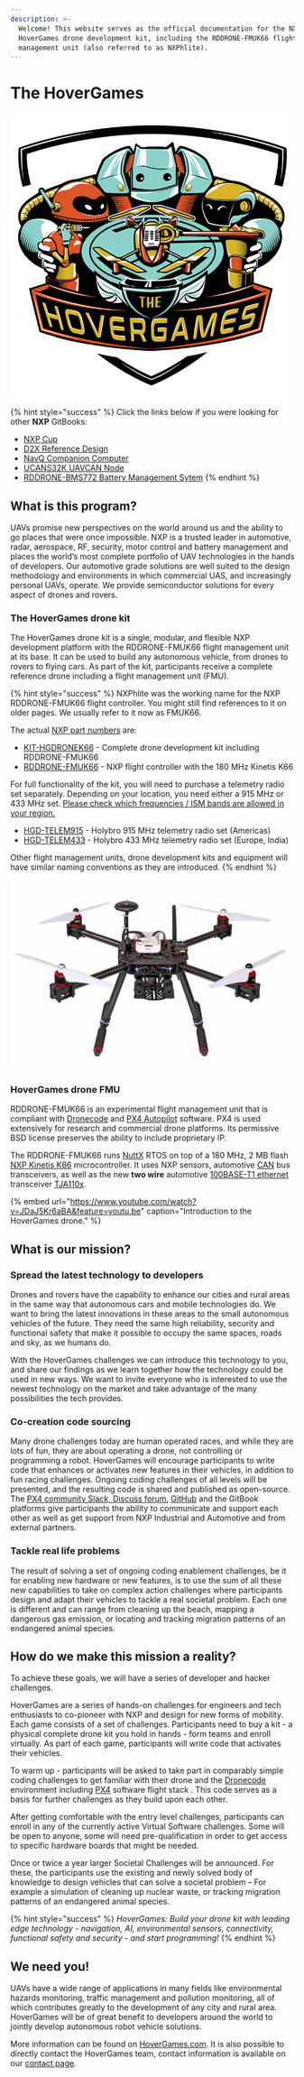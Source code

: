```yaml
---
description: >-
  Welcome! This website serves as the official documentation for the NXP
  HoverGames drone development kit, including the RDDRONE-FMUK66 flight
  management unit (also referred to as NXPhlite).
---
```


# The HoverGames

![](.gitbook/assets/image%20%28128%29.png)

{% hint style="success" %}
Click the links below if you were looking for other **NXP** GitBooks:  
- [NXP Cup](https://nxp.gitbook.io/nxp-cup-hardware-reference-alamak/)  
- [D2X Reference Design](https://nxp.gitbook.io/d2x/)  
- [NavQ Companion Computer](https://nxp.gitbook.io/8mmnavq/)  
- [UCANS32K UAVCAN Node](https://nxp.gitbook.io/ucans32k146/)  
- [RDDRONE-BMS772 Battery Management Sytem](https://nxp.gitbook.io/rddrone-bms772/)
{% endhint %}

## What is this program? <a id="what-is-this-program"></a>

UAVs promise new perspectives on the world around us and the ability to go places that were once impossible. NXP is a trusted leader in automotive, radar, aerospace, RF, security, motor control and battery management and places the world’s most complete portfolio of UAV technologies in the hands of developers. Our automotive grade solutions are well suited to the design methodology and environments in which commercial UAS, and increasingly personal UAVs, operate. We provide semiconductor solutions for every aspect of drones and rovers.

### The HoverGames drone kit 

The HoverGames drone kit is a single, modular, and flexible NXP development platform with the RDDRONE-FMUK66 flight management unit at its base. It can be used to build any autonomous vehicle, from drones to rovers to flying cars. As part of the kit, participants receive a complete reference drone including a flight management unit \(FMU\).

{% hint style="success" %}
NXPhlite was the working name for the NXP RDDRONE-FMUK66 flight controller. You might still find references to it on older pages. We usually refer to it now as FMUK66.

The actual [NXP part numbers](https://www.nxp.com/applications/solutions/industrial/aerospace-and-mobile-robotics/uavs-drones-and-rovers:HOVERGAMES-DRONES-ROVERS) are:

* [KIT-HGDRONEK66](https://www.nxp.com/applications/solutions/industrial/aerospace-and-mobile-robotics/uavs-drones-and-rovers/nxp-hovergames-drone-kit-including-rddrone-fmuk66-and-peripherals:KIT-HGDRONEK66) - Complete drone development kit including RDDRONE-FMUK66
* [RDDRONE-FMUK66](https://www.nxp.com/design/designs/px4-robotic-drone-fmu-rddrone-fmuk66:RDDRONE-FMUK66) - NXP flight controller with the 180 MHz Kinetis K66

For full functionality of the kit, you will need to purchase a telemetry radio set separately. Depending on your location, you need either a 915 MHz or 433 MHz set. [Please check which frequencies / ISM bands are allowed in your region.](http://ardupilot.org/copter/docs/common-telemetry-radio-regional-regulations.html)

* [HGD-TELEM915](https://www.nxp.com/part/HGD-TELEM915) - Holybro 915 MHz telemetry radio set \(Americas\)
* [HGD-TELEM433](https://www.nxp.com/part/HGD-TELEM433) - Holybro 433 MHz telemetry radio set \(Europe, India\)

Other flight management units, drone development kits and equipment will have similar naming conventions as they are introduced.
{% endhint %}

![KIT-HGDRONE-K66, using a Kinetis K66 ARM Cortex-M4 MCU.](.gitbook/assets/assets_-l9gltb-tz_xakbqu-al_-lf46es-qerb0d03g1r2_-lf46k__x40gdfjgmtb6_hovergamesdrohne_14042019_xl_002.jpg)

### HoverGames drone FMU

RDDRONE-FMUK66 is an experimental flight management unit that is compliant with [Dronecode](https://www.dronecode.org/) and [PX4 Autopilot](https://px4.io/) software. PX4 is used extensively for research and commercial drone platforms. Its permissive BSD license preserves the ability to include proprietary IP.

The RDDRONE-FMUK66 runs [NuttX](https://www.nuttx.org/) RTOS on top of a 180 MHz, 2 MB flash [NXP Kinetis K66](https://www.nxp.com/products/processors-and-microcontrollers/arm-based-processors-and-mcus/kinetis-cortex-m-mcus/k-seriesperformancem4/k6x-ethernet/kinetis-k66-180-mhz-dual-high-speed-full-speed-usbs-2mb-flash-microcontrollers-mcus-based-on-arm-cortex-m4-core:K66_180) microcontroller. It uses NXP sensors, automotive [CAN](https://en.wikipedia.org/wiki/CAN_bus) bus transceivers, as well as the new **two wire** automotive [100BASE-T1 ethernet](https://en.wikipedia.org/wiki/Fast_Ethernet#100BASE-T1) transceiver [TJA110x](https://www.nxp.com/products/analog/interfaces/in-vehicle-network/ethernet/automotive-ethernet-phy-transceivers:ETHERNET-TRANSCEIVERS). 

{% embed url="https://www.youtube.com/watch?v=JDaJ5Kr6aBA&feature=youtu.be" caption="Introduction to the HoverGames drone." %}

## What is our mission? <a id="what-is-our-mission"></a>

### **Spread the latest technology to developers** <a id="spread-latest-technology-to-developers"></a>

Drones and rovers have the capability to enhance our cities and rural areas in the same way that autonomous cars and mobile technologies do. We want to bring the latest innovations in these areas to the small autonomous vehicles of the future. They need the same high reliability, security and functional safety that make it possible to occupy the same spaces, roads and sky, as we humans do.

With the HoverGames challenges we can introduce this technology to you, and share our findings as we learn together how the technology could be used in new ways. We want to invite everyone who is interested to use the newest technology on the market and take advantage of the many possibilities the tech provides.

### **Co-creation code sourcing** <a id="co-creation-code-sourcing"></a>

Many drone challenges today are human operated races, and while they are lots of fun, they are about operating a drone, not controlling or programming a robot. HoverGames will encourage participants to write code that enhances or activates new features in their vehicles, in addition to fun racing challenges. Ongoing coding challenges of all levels will be presented, and the resulting code is shared and published as open-source. The [PX4 community Slack, Discuss forum](contact.md#px4-slack-and-forum), [GitHub](https://github.com/PX4/Firmware) and the GitBook platforms give participants the ability to communicate and support each other as well as get support from NXP Industrial and Automotive and from external partners.

### **Tackle real life problems** <a id="tackle-real-life-problems"></a>

The result of solving a set of ongoing coding enablement challenges, be it for enabling new hardware or new features, is to use the sum of all these new capabilities to take on complex action challenges where participants design and adapt their vehicles to tackle a real societal problem. Each one is different and can range from cleaning up the beach, mapping a dangerous gas emission, or locating and tracking migration patterns of an endangered animal species.

## How do we make this mission a reality? <a id="how-do-we-make-this-mission-a-reality"></a>

To achieve these goals, we will have a series of developer and hacker challenges.

HoverGames are a series of hands-on challenges for engineers and tech enthusiasts to co-pioneer with NXP and design for new forms of mobility. Each game consists of a set of challenges. Participants need to buy a kit - a physical complete drone kit you hold in hands - form teams and enroll virtually. As part of each game, participants will write code that activates their vehicles.

To warm up - participants will be asked to take part in comparably simple coding challenges to get familiar with their drone and the [Dronecode](https://www.dronecode.org/) environment including [PX4](https://px4.io/) software flight stack . This code serves as a basis for further challenges as they build upon each other.

After getting comfortable with the entry level challenges, participants can enroll in any of the currently active Virtual Software challenges. Some will be open to anyone, some will need pre-qualification in order to get access to specific hardware boards that might be needed.

Once or twice a year larger Societal Challenges will be announced. For these, the participants use the existing and newly solved body of knowledge to design vehicles that can solve a societal problem – For example a simulation of cleaning up nuclear waste, or tracking migration patterns of an endangered animal species.

{% hint style="success" %}
_HoverGames: Build your drone kit with leading edge technology - navigation, AI, environmental sensors, connectivity, functional safety and security - and start programming!_
{% endhint %}

## We need you! <a id="we-need-you"></a>

UAVs have a wide range of applications in many fields like environmental hazards monitoring, traffic management and pollution monitoring, all of which contributes greatly to the development of any city and rural area. HoverGames will be of great benefit to developers around the world to jointly develop autonomous robot vehicle solutions.

More information can be found on [HoverGames.com](https://www.hovergames.com/). It is also possible to directly contact the HoverGames team, contact information is available on our [contact page](contact.md#contact-the-hovergames-team).

